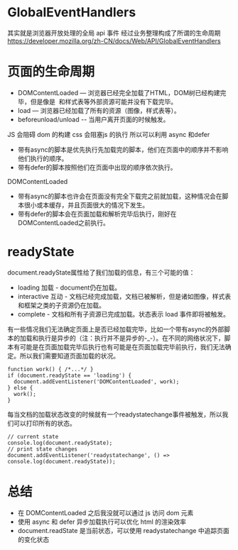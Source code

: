 # GlobalEventHandlers
其实就是浏览器开放处理的全局 api 事件 经过业务整理构成了所谓的生命周期
 https://developer.mozilla.org/zh-CN/docs/Web/API/GlobalEventHandlers

# 页面的生命周期
- DOMContentLoaded — 浏览器已经完全加载了HTML，DOM树已经构建完毕，但是像是 <img> 和样式表等外部资源可能并没有下载完毕。
- load — 浏览器已经加载了所有的资源（图像，样式表等）。
- beforeunload/unload -- 当用户离开页面的时候触发。

JS 会阻碍 dom 的构建 css 会阻塞js 的执行 所以可以利用 async 和defer

- 带有async的脚本是优先执行先加载完的脚本，他们在页面中的顺序并不影响他们执行的顺序。	
- 带有defer的脚本按照他们在页面中出现的顺序依次执行。

DOMContentLoaded
 - 带有async的脚本也许会在页面没有完全下载完之前就加载，这种情况会在脚本很小或本缓存，并且页面很大的情况下发生。	
 - 带有defer的脚本会在页面加载和解析完毕后执行，刚好在DOMContentLoaded之前执行。

# readyState
 document.readyState属性给了我们加载的信息，有三个可能的值：
  - loading 加载 - document仍在加载。
  - interactive 互动 - 文档已经完成加载，文档已被解析，但是诸如图像，样式表和框架之类的子资源仍在加载。
  - complete - 文档和所有子资源已完成加载。状态表示 load 事件即将被触发。

有一些情况我们无法确定页面上是否已经加载完毕，比如一个带有async的外部脚本的加载和执行是异步的（注：执行并不是异步的-_-）。在不同的网络状况下，脚本有可能是在页面加载完毕后执行也有可能是在页面加载完毕前执行，我们无法确定。所以我们需要知道页面加载的状况。

```
function work() { /*...*/ }
if (document.readyState == 'loading') {
  document.addEventListener('DOMContentLoaded', work);
} else {
  work();
}
```

每当文档的加载状态改变的时候就有一个readystatechange事件被触发，所以我们可以打印所有的状态。

```
// current state
console.log(document.readyState);
// print state changes
document.addEventListener('readystatechange', () => console.log(document.readyState));
```

# 总结
 - 在 DOMContentLoaded 之后我没就可以通过 js 访问 dom 元素
 - 使用 async 和 defer 异步加载执行可以优化 html 的渲染效率 
 - document.readState 是当前状态，可以使用 readystatechange 中追踪页面的变化状态